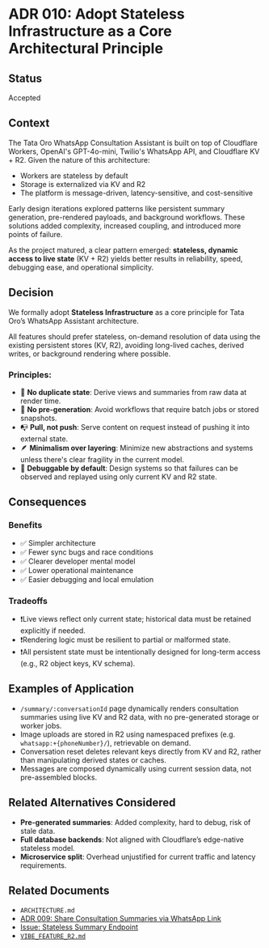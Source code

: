 # ADR 010: Adopt Stateless Infrastructure as a Core Architectural Principle

## Status

Accepted

## Context

The Tata Oro WhatsApp Consultation Assistant is built on top of Cloudflare Workers, OpenAI's GPT-4o-mini, Twilio's WhatsApp API, and Cloudflare KV + R2. Given the nature of this architecture:

- Workers are stateless by default
- Storage is externalized via KV and R2
- The platform is message-driven, latency-sensitive, and cost-sensitive

Early design iterations explored patterns like persistent summary generation, pre-rendered payloads, and background workflows. These solutions added complexity, increased coupling, and introduced more points of failure.

As the project matured, a clear pattern emerged: **stateless, dynamic access to live state** (KV + R2) yields better results in reliability, speed, debugging ease, and operational simplicity.

## Decision

We formally adopt **Stateless Infrastructure** as a core principle for Tata Oro’s WhatsApp Assistant architecture.

All features should prefer stateless, on-demand resolution of data using the existing persistent stores (KV, R2), avoiding long-lived caches, derived writes, or background rendering where possible.

### Principles:

- 🔁 **No duplicate state**: Derive views and summaries from raw data at render time.
- 🚫 **No pre-generation**: Avoid workflows that require batch jobs or stored snapshots.
- 📭 **Pull, not push**: Serve content on request instead of pushing it into external state.
- 🪶 **Minimalism over layering**: Minimize new abstractions and systems unless there's clear fragility in the current model.
- 🧠 **Debuggable by default**: Design systems so that failures can be observed and replayed using only current KV and R2 state.

## Consequences

### Benefits

- ✅ Simpler architecture
- ✅ Fewer sync bugs and race conditions
- ✅ Clearer developer mental model
- ✅ Lower operational maintenance
- ✅ Easier debugging and local emulation

### Tradeoffs

- ❗️Live views reflect only current state; historical data must be retained explicitly if needed.
- ❗️Rendering logic must be resilient to partial or malformed state.
- ❗️All persistent state must be intentionally designed for long-term access (e.g., R2 object keys, KV schema).

## Examples of Application

- `/summary/:conversationId` page dynamically renders consultation summaries using live KV and R2 data, with no pre-generated storage or worker jobs.
- Image uploads are stored in R2 using namespaced prefixes (e.g. `whatsapp:+{phoneNumber}/`), retrievable on demand.
- Conversation reset deletes relevant keys directly from KV and R2, rather than manipulating derived states or caches.
- Messages are composed dynamically using current session data, not pre-assembled blocks.

## Related Alternatives Considered

- **Pre-generated summaries**: Added complexity, hard to debug, risk of stale data.
- **Full database backends**: Not aligned with Cloudflare’s edge-native stateless model.
- **Microservice split**: Overhead unjustified for current traffic and latency requirements.

## Related Documents

- `ARCHITECTURE.md`
- [ADR 009: Share Consultation Summaries via WhatsApp Link](./009-share-summary-via-whatsapp-link.md)
- [Issue: Stateless Summary Endpoint](https://github.com/klappy/TataOroWhatsAppGPT/issues/XYZ)
- [`VIBE_FEATURE_R2.md`](../architecture/r2-for-image-relay.md)
